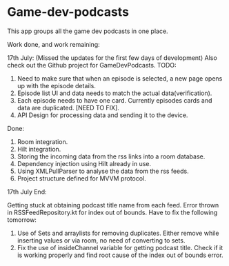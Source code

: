 # Game-dev-podcasts
This app groups all the game dev podcasts in one place. 

Work done, and work remaining:

17th July:
(Missed the updates for the first few days of development) Also check out the Github project for GameDevPodcasts.
TODO:
1. Need to make sure that when an episode is selected, a new page opens up with the episode details.
2. Episode list UI and data needs to match the actual data(verification).
3. Each episode needs to have one card. Currently episodes cards and data are duplicated. [NEED TO FIX].
4. API Design for processing data and sending it to the device. 

Done:
1. Room integration.
2. Hilt integration.
3. Storing the incoming data from the rss links into a room database.
4. Dependency injection using Hilt already in use.
5. Using XMLPullParser to analyse the data from the rss feeds.
6. Project structure defined for MVVM protocol.


17th July End:

Getting stuck at obtaining podcast title name from each feed. Error thrown in RSSFeedRepository.kt for index out of bounds. Have to fix the following tomorrow:

1. Use of Sets and arraylists for removing duplicates. Either remove while inserting values or via room, no need of converting to sets.
2. Fix the use of insideChannel variable for getting podcast title. Check if it is working properly and find root cause of the index out of bounds error.
